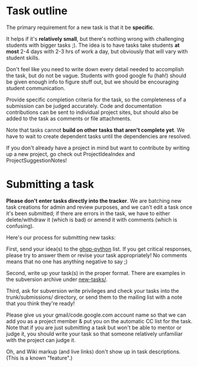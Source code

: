 # Task outline #

The primary requirement for a new task is that it be **specific**.

It helps if it's **relatively small**, but there's nothing wrong with challenging students with bigger tasks ;).  The idea is to have tasks take students **at most** 2-4 days with 2-3 hrs
of work a day, but obviously that will vary with student skills.

Don't feel like you need to write down every detail needed to accomplish the task, but do not be vague.  Students with good google fu (hah!) should be given enough info to figure stuff out, but we should be encouraging student communication.

Provide specific completion criteria for the task, so the completeness of a submission can be judged accurately.  Code and documentation contributions can be sent to individual project sites, but should also be added to the task as comments or file attachments.

Note that tasks cannot **build on other tasks that aren't complete yet**.  We have to wait to create dependent tasks until the dependencies are resolved.

If you don't already have a project in mind but want to contribute by writing up a new project, go check out ProjectIdeaIndex and ProjectSuggestionNotes!

# Submitting a task #

**Please don't enter tasks directly into the tracker**.  We are batching new task creations for admin and review purposes, and we can't edit a task once it's been submitted; if there are errors in the task, we have to either delete/withdraw it (which is bad) or amend it with comments (which is confusing).

Here's our process for submitting new tasks:

First, send your idea(s) to the [ghop-python](http://groups.google.com/group/ghop-python) list.  If you get critical responses, please try to answer them or revise your task appropriately!  No comments means that no one has anything negative to say ;)

Second, write up your task(s) in the proper format.  There are examples in the subversion archive under [new-tasks/](http://google-highly-open-participation-psf.googlecode.com/svn/trunk/).

Third, ask for subversion write privileges and check your tasks into the trunk/submissions/ directory, or send them to the mailing list with a note that you think they're ready!

Please give us your gmail/code.google.com account name so that we can add you as a project member & put you on the automatic CC list for the task.
Note that if you are just submitting a task but won't be able to mentor or judge it, you should write your task so that someone relatively unfamiliar with the project can judge it.

Oh, and Wiki markup (and live links) don't show up in task descriptions.  (This is a known "feature".)